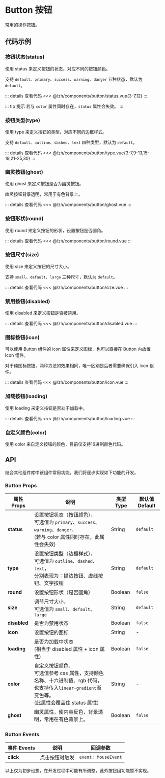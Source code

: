 # Button 按钮

常用的操作按钮。

<script setup>
import Status from './status.vue'
import Ghost from './ghost.vue'
import Type from './type.vue'
import Round from './round.vue'
import Size from './size.vue'
import Disabled from './disabled.vue'
import Icon from './icon.vue'
import Loading from './loading.vue'
</script>


## 代码示例

### 按钮状态(status)

使用 status 来定义按钮的状态，对应不同的按钮颜色。

支持 `default`、`primary`、`success`、`warning`、`danger` 五种状态，默认为 `default`。

<div class="demo-block">

<Status />

::: details 查看代码
<<< @/zh/components/button/status.vue{3-7,12}
:::

</div>

::: tip 提示
若与 `color` 属性同时存在，`status` 属性会失效。
:::


### 按钮类型(type)

使用 type 来定义按钮的类型，对应不同的边框样式。

支持 `default`、`outline`、`dashed`、`text` 四种类型，默认为 `default`。

<div class="demo-block">

<Type />

::: details 查看代码
<<< @/zh/components/button/type.vue{3-7,9-13,15-19,21-25,30}
:::

</div>


### 幽灵按钮(ghost)

使用 ghost 来定义按钮是否为幽灵按钮。

幽灵按钮背景透明，常用于有色背景上。

<div class="demo-block">

<Ghost />

::: details 查看代码
<<< @/zh/components/button/ghost.vue
:::

</div>


### 按钮形状(round)

使用 round 来定义按钮的形状，设置按钮是否圆角。

<div class="demo-block">

<Round />

::: details 查看代码
<<< @/zh/components/button/round.vue
:::

</div>


### 按钮尺寸(size)

使用 size 来定义按钮的尺寸大小。

支持 `small`、`default`、`large` 三种尺寸，默认为 `default`。

<div class="demo-block">

<Size />

::: details 查看代码
<<< @/zh/components/button/size.vue
:::

</div>


### 禁用按钮(disabled)

使用 disabled 来定义按钮是否被禁用。

<div class="demo-block">

<Disabled />

::: details 查看代码
<<< @/zh/components/button/disabled.vue
:::

</div>


### 图标按钮(icon)

可以使用 Button 组件的 icon 属性来定义图标，也可以直接在 Button 内放置 Icon 组件。

对于纯图标按钮，两种方法的效果相同，唯一区别是后者需要确保引入 Icon 组件。

<div class="demo-block">

<Icon />

::: details 查看代码
<<< @/zh/components/button/icon.vue
:::

</div>


### 加载按钮(loading)

使用 loading 来定义按钮是否处于加载中。

<div class="demo-block">

<Loading />

::: details 查看代码
<<< @/zh/components/button/loading.vue
:::

</div>


### 自定义颜色(color)

使用 color 来自定义按钮的颜色，目前仅支持16进制颜色代码。



## API

结合其他组件库中该组件常用功能，我们将逐步实现如下功能的开发。

### Button Props

| 属性 Props  | 说明                                                                                                                                                     | 类型 Type | 默认值 Default |
| ----------- | -------------------------------------------------------------------------------------------------------------------------------------------------------- | --------- | -------------- |
| **status**  | 设置按钮状态（按钮颜色），<br />可选值为 `primary`、`success`、`warning`、`danger`，<br />(若与 color 属性同时存在，此属性会失效)                        | String    | `default`      |
| **type**    | 设置按钮类型（边框样式），<br />可选值为 `outline`、`dashed`、`text`，<br />分别表现为：描边按钮、虚线按钮、文字按钮                                     | String    | `default`      |
| **round**  | 设置按钮形状（是否圆角）                                                                                                                                 | Boolean   | `false`        |
| **size**    | 调节尺寸大小，<br />可选值为 `small`、`default`、`large`                                                                                                 | String    | `default`      |
| **disabled** | 是否为禁用状态                                                                                                                                           | Boolean   | `false`        |
| **icon**    | 设置按钮的图标                                                                                                                                           | String    | -              |
| **loading** | 是否为加载中状态<br />(相当于 disabled 属性 + icon 属性)                                                                                               | Boolean   | `false`        |
| **color**   | 自定义按钮颜色，<br />可选值参考 css 属性，支持颜色名称、十六进制值、rgb 代码，也支持传入`linear-gradient`渐变色等。<br />(此属性会覆盖住 status 属性) | String    | -              |
| **ghost**   | 幽灵属性，使内容反色，背景透明，常用在有色背景上。                                                                                                       | Boolean   | `false`        |

### Button Events

| 事件 Events | 说明           | 回调参数            |
| ----------- | -------------- | ------------------- |
| **click**   | 点击按钮时触发 | `event: MouseEvent` |

以上仅为初步设想，在开发过程中可能有所调整，此外按钮组功能暂不实现。
